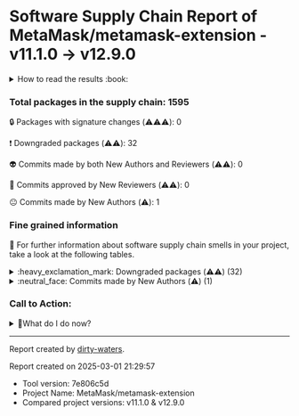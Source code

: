 
# Software Supply Chain Report of MetaMask/metamask-extension - v11.1.0 &rarr; v12.9.0


<details>
    <summary>How to read the results :book: </summary>
    
 Dirty-waters has analyzed your project dependencies and found different categories for each of them:

    
 - ⚠️⚠️⚠️ : high severity 

    
 - ⚠️⚠️: medium severity 

    
 - ⚠️: low severity 

</details>
        

 ### Total packages in the supply chain: 1595

 :lock: Packages with signature changes (⚠️⚠️⚠️): 0

 :heavy_exclamation_mark: Downgraded packages (⚠️⚠️): 32

 :alien: Commits made by both New Authors and Reviewers (⚠️⚠️): 0

 :see_no_evil: Commits approved by New Reviewers (⚠️⚠️): 0

 :neutral_face: Commits made by New Authors (⚠️): 1

### Fine grained information

:dolphin: For further information about software supply chain smells in your project, take a look at the following tables.


<details>
    <summary>:heavy_exclamation_mark: Downgraded packages (⚠️⚠️) (32)</summary>
        


| package_name             | repo_link   | category           | old_version   | new_version               |
|:-------------------------|:------------|:-------------------|:--------------|:--------------------------|
| got                      |             | Downgraded package | 11.8.6        | 9.6.0                     |
| responselike             |             | Downgraded package | 2.0.1         | 1.0.2                     |
| is-plain-obj             |             | Downgraded package | 4.1.0         | 3.0.0                     |
| ci-info                  |             | Downgraded package | 3.3.2         | 2.0.0                     |
| decompress-response      |             | Downgraded package | 6.0.0         | 3.3.0                     |
| http-errors              |             | Downgraded package | 1.8.0         | 1.6.3                     |
| balanced-match           |             | Downgraded package | 1.0.2         | 0.4.2                     |
| @szmarczak/http-timer    |             | Downgraded package | 4.0.6         | 1.1.2                     |
| has-flag                 |             | Downgraded package | 4.0.0         | 1.0.0                     |
| defer-to-connect         |             | Downgraded package | 2.0.1         | 1.1.3                     |
| memoize-one              |             | Downgraded package | 6.0.0         | 5.2.1                     |
| node-fetch               |             | Downgraded package | 3.3.1         | 2.7.0                     |
| ip                       |             | Downgraded package | 2.0.0         | 1.1.8                     |
| @babel/preset-modules    |             | Downgraded package | 0.1.5         | 0.1.6-no-external-plugins |
| @ethersproject/web       |             | Downgraded package | 5.7.1         | 5.7.0                     |
| normalize-url            |             | Downgraded package | 6.1.0         | 4.5.1                     |
| setprototypeof           |             | Downgraded package | 1.2.0         | 1.1.0                     |
| keyv                     |             | Downgraded package | 4.5.0         | 3.1.0                     |
| supports-color           |             | Downgraded package | 8.1.1         | 3.2.3                     |
| @ethersproject/networks  |             | Downgraded package | 5.7.1         | 5.7.0                     |
| json-buffer              |             | Downgraded package | 3.0.1         | 3.0.0                     |
| @ethersproject/providers |             | Downgraded package | 5.7.2         | 5.7.0                     |
| js-base64                |             | Downgraded package | 3.6.1         | 2.6.4                     |
| get-stream               |             | Downgraded package | 6.0.1         | 4.1.0                     |
| p-cancelable             |             | Downgraded package | 2.1.1         | 1.1.0                     |
| cacheable-request        |             | Downgraded package | 7.0.2         | 6.1.0                     |
| portfinder               |             | Downgraded package | 1.0.32        | 1.0.28                    |
| replace-ext              |             | Downgraded package | 2.0.0         | 1.0.1                     |
| path-to-regexp           |             | Downgraded package | 2.2.1         | 1.9.0                     |
| @sindresorhus/is         |             | Downgraded package | 4.6.0         | 0.14.0                    |
| ini                      |             | Downgraded package | 3.0.0         | 2.0.0                     |
| ansi-styles              |             | Downgraded package | 6.2.1         | 2.2.1                     |
</details>


<details>
    <summary>:neutral_face: Commits made by New Authors (⚠️) (1)</summary>
        


| sha                                      | package_name                                                                                                                             | repo_name                   | old_version   | new_version   | author_first   | merger   | prr_first   | reviewer    | reviewer_type   |   package_number | repo_link   | category   | signature_changes   |
|:-----------------------------------------|:-----------------------------------------------------------------------------------------------------------------------------------------|:----------------------------|:--------------|:--------------|:---------------|:---------|:------------|:------------|:----------------|-----------------:|:------------|:-----------|:--------------------|
| 45c17172f3b29f1d9aea29afc84db25fb9300f45 | ['lavamoat-core@patch:lavamoat-core@npm%3A15.1.1#~/.yarn/patches/lavamoat-core-npm-15.1.1-51fbe39988.patch::version=15.1.1&hash=95165a'] | MetaMask/metamask-extension |               |               | True           | Gudahtt  | False       | brad-decker | User            |                1 |             |            |                     |
</details>

### Call to Action:

                      
<details>
    <summary>👻What do I do now? </summary>
        For packages with signature changes:  

        This means that a dependency either had code signature and now does not, or that the signature was valid and now it's not.
        This could be a security risk, and you should halt the project until you can verify the changes. 

        
For downgraded dependencies:  

        1. Check the release notes of the new version to see if the downgrade is intentional. If the new version is more than one release ahead, verify whether any breaking changes in between apply to your project.
        2. If the downgrade is unintentional, consider updating the package to a version that is compatible with your project.
        
For commits made by both new authors and reviewers:  

        1. Verify, as best as you can, that the new authors and reviewers are not malicious actors.
        2. If you are unsure, consider reverting the changes.
        
For commits approved by new reviewers:  

        Verify, as best as you can, that the new reviewers are not malicious actors.
        
For commits made by new authors:  

        Verify, as best as you can, that the new authors are not malicious actors.
        The fact that the reviewers are not new to the repository is a good sign.
</details>



---

Report created by [dirty-waters](https://github.com/chains-project/dirty-waters/).

Report created on 2025-03-01 21:29:57
- Tool version: 7e806c5d
- Project Name: MetaMask/metamask-extension
- Compared project versions: v11.1.0 & v12.9.0
